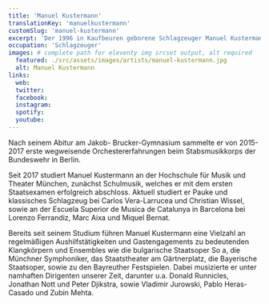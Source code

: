 ```yaml
---
title: 'Manuel Kustermann'
translationKey: 'manuelkustermann'
customSlug: 'manuel-kustermann'
excerpt: 'Der 1996 in Kaufbeuren geborene Schlagzeuger Manuel Kustermann erhielt im Alter von 6 Jahren seinen ersten Schlagzeugunterricht.'
occupation: 'Schlagzeuger'
images: # complete path for eleventy img srcset output, alt required
  featured: ./src/assets/images/artists/manuel-kustermann.jpg
  alt: Manuel Kustermann
links:
  web:
  twitter:
  facebook:
  instagram:
  spotify:
  youtube:
---
```


Nach seinem Abitur am Jakob- Brucker-Gymnasium sammelte er von 2015-2017 erste wegweisende Orchestererfahrungen beim Stabsmusikkorps der Bundeswehr in Berlin.

Seit 2017 studiert Manuel Kustermann an der Hochschule für Musik und Theater München, zunächst Schulmusik, welches er mit dem ersten Staatsexamen erfolgreich abschloss. Aktuell studiert er Pauke und klassisches Schlagzeug bei Carlos Vera-Larrucea und Christian Wissel, sowie an der Escuela Superior de Musica de Catalunya in Barcelona bei Lorenzo Ferrandiz, Marc Aixa und Miquel Bernat.

Bereits seit seinem Studium führen Manuel Kustermann eine Vielzahl an regelmäßigen Aushilfstätigkeiten und Gastengagements zu bedeutenden Klangkörpern und Ensembles wie die bulgarische Staatsoper So a, die Münchner Symphoniker, das Staatstheater am Gärtnerplatz, die Bayerische Staatsoper, sowie zu den Bayreuther Festspielen. Dabei musizierte er unter namhaften Dirigenten unserer Zeit, darunter u.a. Donald Runnicles, Jonathan Nott und Peter Djikstra, sowie Vladimir Jurowski, Pablo Heras-Casado und Zubin Mehta.
